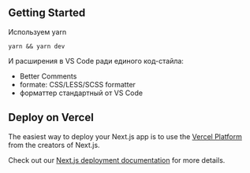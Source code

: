 ## Getting Started

Используем yarn

```
yarn && yarn dev
```


И расширения в VS Code ради единого код-стайла:
* Better Comments
* formate: CSS/LESS/SCSS formatter
* форматтер стандартный от VS Code



## Deploy on Vercel

The easiest way to deploy your Next.js app is to use the [Vercel Platform](https://vercel.com/new?utm_medium=default-template&filter=next.js&utm_source=create-next-app&utm_campaign=create-next-app-readme) from the creators of Next.js.

Check out our [Next.js deployment documentation](https://nextjs.org/docs/deployment) for more details.
